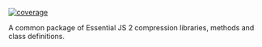 [![coverage](http://ej2.syncfusion.com/badges/ej2-compression/coverage.svg)](http://ej2.syncfusion.com/badges/ej2-compression)

A common package of Essential JS 2 compression libraries, methods and class definitions.